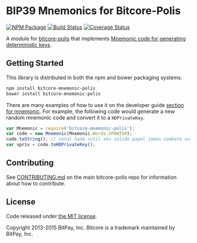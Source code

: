 BIP39 Mnemonics for Bitcore-Polis
=======

[![NPM Package](https://img.shields.io/npm/v/bitcore-mnemonic-polis.svg?style=flat-square)](https://www.npmjs.org/package/bitcore-mnemonic-polis)
[![Build Status](https://img.shields.io/travis/polispay/bitcore-mnemonic-polis.svg?branch=master&style=flat-square)](https://travis-ci.org/polispay/bitcore-mnemonic-polis)
[![Coverage Status](https://img.shields.io/coveralls/polispay/bitcore-mnemonic-polis.svg?style=flat-square)](https://coveralls.io/r/polispay/bitcore-mnemonic-polis)

A module for [bitcore-polis](https://github.com/polispay/bitcore-polis) that implements [Mnemonic code for generating deterministic keys](https://github.com/bitcoin/bips/blob/master/bip-0039.mediawiki).

## Getting Started

This library is distributed in both the npm and bower packaging systems.

```sh
npm install bitcore-mnemonic-polis
bower install bitcore-mnemonic-polis
```

There are many examples of how to use it on the developer guide [section for mnemonic](http://bitcore.io/guide/module/mnemonic/index.html). For example, the following code would generate a new random mnemonic code and convert it to a `HDPrivateKey`.

```javascript
var Mnemonic = require('bitcore-mnemonic-polis');
var code = new Mnemonic(Mnemonic.Words.SPANISH);
code.toString(); // natal hada sutil año sólido papel jamón combate aula flota ver esfera...
var xpriv = code.toHDPrivateKey();
```

## Contributing

See [CONTRIBUTING.md](https://github.com/polispay/bitcore-polis/blob/master/CONTRIBUTING.md) on the main bitcore-polis repo for information about how to contribute.

## License

Code released under [the MIT license](https://github.com/bitpay/bitcore/blob/master/LICENSE).

Copyright 2013-2015 BitPay, Inc. Bitcore is a trademark maintained by BitPay, Inc.
